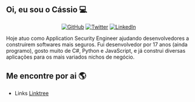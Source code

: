 ## Oi, eu sou o Cássio 💻

<p align="center">
	<a href="https://github.com/cassiodeveloper"><img src="https://img.shields.io/github/followers/cassiodeveloper.svg?label=GitHub&style=flat-square&logo=github" alt="GitHub"></a>
	<a href="https://twitter.com/cassiodeveloper"><img src="https://img.shields.io/twitter/follow/cassiodeveloper?label=Twitter&style=flat-square&logo=twitter" alt="Twitter"></a>
	<a href="https://www.linkedin.com/in/cassiodeveloper"><img src="https://img.shields.io/badge/LinkedIn--_.svg?style=flat-square&logo=linkedin" alt="LinkedIn"></a>
</p>

Hoje atuo como Application Security Engineer ajudando desenvolvedores a construirem softwares mais seguros. Fui desenvolvedor por 17 anos (ainda programo), gosto muito de C#, Python e JavaScript, e já construi diversas aplicações para os mais variados nichos de negócio.

## Me encontre por ai 🌎
- Links <a href="https://linktr.ee/cassiodeveloper">Linktree</a>
